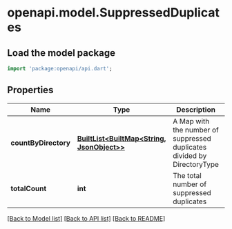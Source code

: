 # openapi.model.SuppressedDuplicates

## Load the model package
```dart
import 'package:openapi/api.dart';
```

## Properties
Name | Type | Description | Notes
------------ | ------------- | ------------- | -------------
**countByDirectory** | [**BuiltList&lt;BuiltMap&lt;String, JsonObject&gt;&gt;**](BuiltMap.md) | A Map with the number of suppressed duplicates divided by DirectoryType | [optional] 
**totalCount** | **int** | The total number of suppressed duplicates | [optional] 

[[Back to Model list]](../README.md#documentation-for-models) [[Back to API list]](../README.md#documentation-for-api-endpoints) [[Back to README]](../README.md)


